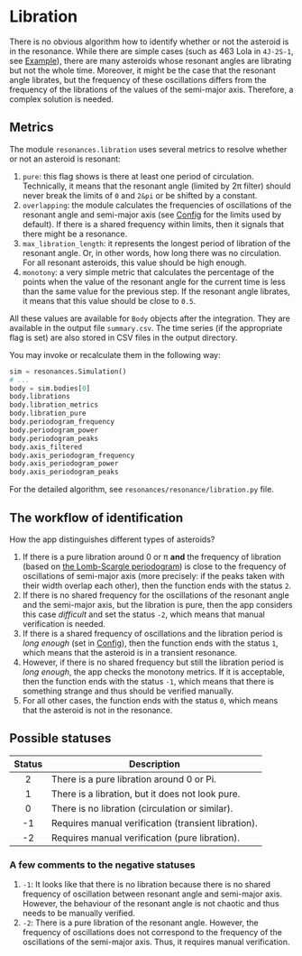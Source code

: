 # Libration

There is no obvious algorithm how to identify whether or not the asteroid is in the resonance. While there are simple cases (such as 463 Lola in `4J-2S-1`, see [Example](quick-start.ipynb)), there are many asteroids whose resonant angles are librating but not the whole time. Moreover, it might be the case that the resonant angle librates, but the frequency of these oscillations differs from the frequency of the librations of the values of the semi-major axis. Therefore, a complex solution is needed.

## Metrics

The module `resonances.libration` uses several metrics to resolve whether or not an asteroid is resonant:

1. `pure`: this flag shows is there at least one period of circulation. Technically, it means that the resonant angle (limited by 2&pi; filter) should never break the limits of `0` and `2&pi` or be shifted by a constant.
1. `overlapping`: the module calculates the frequencies of oscillations of the resonant angle and semi-major axis (see [Config](config.md) for the limits used by default). If there is a shared frequency within limits, then it signals that there might be a resonance.
1. `max_libration_length`: it represents the longest period of libration of the resonant angle. Or, in other words, how long there was no circulation. For all resonant asteroids, this value should be high enough.
1. `monotony`: a very simple metric that calculates the percentage of the points when the value of the resonant angle for the current time is less than the same value for the previous step. If the resonant angle librates, it means that this value should be close to `0.5`.

All these values are available for `Body` objects after the integration. They are available in the output file `summary.csv`. The time series (if the appropriate flag is set) are also stored in CSV files in the output directory.

You may invoke or recalculate them in the following way:

```python
sim = resonances.Simulation()
# ...
body = sim.bodies[0]
body.librations
body.libration_metrics
body.libration_pure
body.periodogram_frequency
body.periodogram_power
body.periodogram_peaks
body.axis_filtered
body.axis_periodogram_frequency
body.axis_periodogram_power
body.axis_periodogram_peaks
```

For the detailed algorithm, see `resonances/resonance/libration.py` file.

## The workflow of identification

How the app distinguishes different types of asteroids?

1. If there is a pure libration around 0 or &pi; **and** the frequency of libration (based on [the Lomb-Scargle periodogram](https://docs.scipy.org/doc/scipy/reference/generated/scipy.signal.lombscargle.html)) is close to the frequency of oscillations of semi-major axis (more precisely: if the peaks taken with their width overlap each other), then the function ends with the status `2`.
2. If there is no shared frequency for the oscillations of the resonant angle and the semi-major axis, but the libration is pure, then the app considers this case _difficult_ and set the status `-2`, which means that manual verification is needed.
3. If there is a shared frequency of oscillations and the libration period is _long enough_ (set in [Config](config.md)), then the function ends with the status `1`, which means that the asteroid is in a transient resonance.
4. However, if there is no shared frequency but still the libration period is _long enough_, the app checks the monotony metrics. If it is acceptable, then the function ends with the status `-1`, which means that there is something strange and thus should be verified manually.
5. For all other cases, the function ends with the status `0`, which means that the asteroid is not in the resonance.

## Possible statuses

| Status | Description                                         |
| :----: | --------------------------------------------------- |
|   2    | There is a pure libration around 0 or Pi.           |
|   1    | There is a libration, but it does not look pure.    |
|   0    | There is no libration (circulation or similar).     |
|   -1   | Requires manual verification (transient libration). |
|   -2   | Requires manual verification (pure libration).      |

### A few comments to the negative statuses

1. `-1`: It looks like that there is no libration because there is no shared frequency of oscillation between resonant angle and semi-major axis. However, the behaviour of the resonant angle is not chaotic and thus needs to be manually verified.
1. `-2`: There is a pure libration of the resonant angle. However, the frequency of oscillations does not correspond to the frequency of the oscillations of the semi-major axis. Thus, it requires manual verification.
